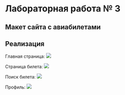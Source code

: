 # Лабораторная работа № 3

## Макет сайта с авиабилетами

## Реализация

Главная страница:
![](doc\Screenshot_1.png)

Страница билета:
![](doc\Screenshot_2.png)

Поиск билета:
![](doc\Screenshot_3.png)

Профиль:
![](doc\Screenshot_4.png)

##
